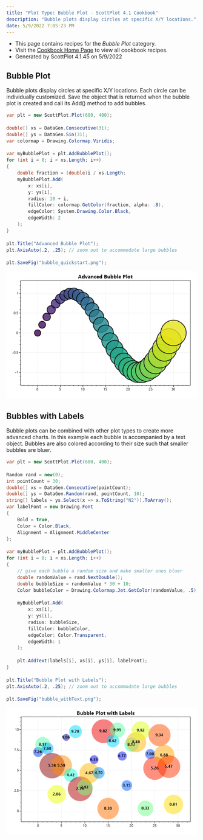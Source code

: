 ```yaml
---
title: "Plot Type: Bubble Plot - ScottPlot 4.1 Cookbook"
description: "Bubble plots display circles at specific X/Y locations."
date: 5/9/2022 7:05:23 PM
---
```


* This page contains recipes for the _Bubble Plot_ category.
* Visit the [Cookbook Home Page](../../) to view all cookbook recipes.
* Generated by ScottPlot 4.1.45 on 5/9/2022
## Bubble Plot

Bubble plots display circles at specific X/Y locations. Each circle can be individually customized. Save the object that is returned when the bubble plot is created and call its Add() method to add bubbles.

```cs
var plt = new ScottPlot.Plot(600, 400);

double[] xs = DataGen.Consecutive(31);
double[] ys = DataGen.Sin(31);
var colormap = Drawing.Colormap.Viridis;

var myBubblePlot = plt.AddBubblePlot();
for (int i = 0; i < xs.Length; i++)
{
    double fraction = (double)i / xs.Length;
    myBubblePlot.Add(
        x: xs[i],
        y: ys[i],
        radius: 10 + i,
        fillColor: colormap.GetColor(fraction, alpha: .8),
        edgeColor: System.Drawing.Color.Black,
        edgeWidth: 2
    );
}

plt.Title("Advanced Bubble Plot");
plt.AxisAuto(.2, .25); // zoom out to accommodate large bubbles

plt.SaveFig("bubble_quickstart.png");
```

<img src='../../images/bubble_quickstart.png' class='d-block mx-auto my-5' />


## Bubbles with Labels

Bubble plots can be combined with other plot types to create more advanced charts. In this example each bubble is accompanied by a text object. Bubbles are also colored according to their size such that smaller bubbles are bluer.

```cs
var plt = new ScottPlot.Plot(600, 400);

Random rand = new(0);
int pointCount = 30;
double[] xs = DataGen.Consecutive(pointCount);
double[] ys = DataGen.Random(rand, pointCount, 10);
string[] labels = ys.Select(x => x.ToString("N2")).ToArray();
var labelFont = new Drawing.Font
{
    Bold = true,
    Color = Color.Black,
    Alignment = Alignment.MiddleCenter
};

var myBubblePlot = plt.AddBubblePlot();
for (int i = 0; i < xs.Length; i++)
{
    // give each bubble a random size and make smaller ones bluer
    double randomValue = rand.NextDouble();
    double bubbleSize = randomValue * 30 + 10;
    Color bubbleColor = Drawing.Colormap.Jet.GetColor(randomValue, .5);

    myBubblePlot.Add(
        x: xs[i],
        y: ys[i],
        radius: bubbleSize,
        fillColor: bubbleColor,
        edgeColor: Color.Transparent,
        edgeWidth: 1
    );

    plt.AddText(labels[i], xs[i], ys[i], labelFont);
}

plt.Title("Bubble Plot with Labels");
plt.AxisAuto(.2, .25); // zoom out to accommodate large bubbles

plt.SaveFig("bubble_withText.png");
```

<img src='../../images/bubble_withtext.png' class='d-block mx-auto my-5' />



